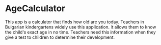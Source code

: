 # AgeCalculator
This app is a calculator that finds how old are you today.
Teachers in Bulgarian kindergartens widely use this application. It allows them to know the child's exact age in no time. Teachers need this information when they give a test to children to determine their development.

